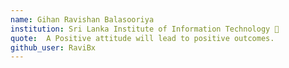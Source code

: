 ```yaml
---
name: Gihan Ravishan Balasooriya 
institution: Sri Lanka Institute of Information Technology 🚩 
quote:  A Positive attitude will lead to positive outcomes.  
github_user: RaviBx
---
```

